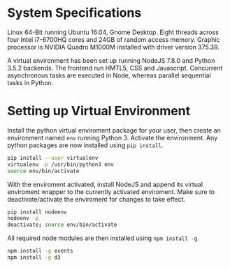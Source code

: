 System Specifications
===
Linux 64-Bit running Ubuntu 16.04, Gnome Desktop. Eight threads across four Intel i7-6700HQ cores and 24GB of random access memory. Graphic processor is NVIDIA Quadro M1000M installed with driver version 375.39.

A virtual environment has been set up running NodeJS 7.8.0 and Python 3.5.2 backends. The frontend run HMTL5, CSS and Javascript. Concurrent asynchronous tasks are executed in Node, whereas parallel sequential tasks in Python.


Setting up Virtual Environment
=
Install the python virtual enviroment package for your user, then create an environment named `env` running Python 3. Activate the environment. Any python packages are now installed using `pip install`. 
```bash
pip install --user virtualenv
virtualenv -p /usr/bin/python3 env
source env/bin/activate
```
With the enviroment activated, install NodeJS and append its virtual enviroment wrapper to the currently activated enviroment. Make sure to deactivate/activate the enviroment for changes to take effect.
```bash
pip install nodeenv
nodeenv -p
deactivate; source env/bin/activate
```
All required node modules are then installed using `npm install -g`.
```bash
npm install -g events
npm install -g d3
```

